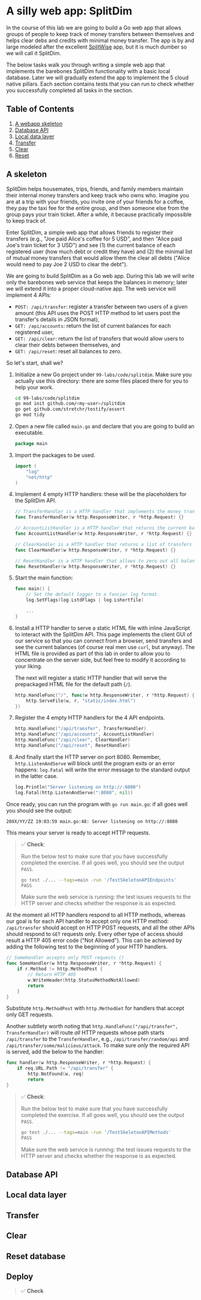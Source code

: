 # A silly web app: SplitDim

In the course of this lab we are going to build a Go web app that allows groups of people to keep track of money transfers between themselves and helps clear debs and credits with minimal money transfer. The app is by and large modeled after the excellent [SplitWise](https://www.splitwise.com) app, but it is much dumber so we will call it SplitDim. 

The below tasks walk you through writing a simple web app that implements the barebones SplitDim functionality with a basic local database. Later we will gradually extend the app to implement the 5 cloud native pillars. Each section contains tests that you can run to check whether you successfully completed all tasks in the section.

## Table of Contents

1. [A webapp skeleton]([#a-skeleton])
1. [Database API](#database-api)
1. [Local data layer](#local-data-layer)
1. [Transfer](#transfer)
1. [Clear](#clear)
1. [Reset](#reset)

## A skeleton

SplitDim helps housemates, trips, friends, and family members maintain their internal money transfers and keep track who owns who. Imagine you are at a trip with your friends, you invite one of your friends for a coffee, they pay the taxi fee for the entire group, and then someone else from the group pays your train ticket. After a while, it because practically impossible to keep track of. 

Enter SplitDim, a simple web app that allows friends to register their transfers (e.g., "Joe paid Alice's coffee for 5 USD", and then "Alice paid Joe's train ticket for 3 USD") and see (1) the current balance of each registered user (how much debt or credit they have) and (2) the minimal list of mutual money transfers that would allow them the clear all debts ("Alice would need to pay Joe 2 USD to clear the debt").

We are going to build SplitDim as a Go web app. During this lab we will write only the barebones web service that keeps the balances in memory; later we will extend it into a proper cloud-native app. The web service will implement 4 APIs:
- `POST: /api/transfer`: register a transfer between two users of a given amount (this API uses the POST HTTP method to let users post the transfer's details in JSON format),
- `GET: /api/accounts`: return the list of current balances for each registered user,
- `GET: /api/clear`: return the list of transfers that would allow users to clear their debts between themselves, and
- `GET: /api/reset`: reset all balances to zero.

So let's start, shall we?

1. Initialize a new Go project under `99-labs/code/splitdim`. Make sure you actually use this directory: there are some files placed there for you to help your work. 

   ``` sh
   cd 99-labs/code/splitdim
   go mod init github.com/<my-user>/splitdim
   go get github.com/stretchr/testify/assert
   go mod tidy
   ```

1. Open a new file called `main.go` and declare that you are going to build an executable.

   ``` go
   package main
   ```

1. Import the packages to be used.

   ``` go
   import (
       "log"
       "net/http"
   )
   ```
1. Implement 4 empty HTTP handlers: these will be the placeholders for the SplitDim API.

   ``` go
   // TransferHandler is a HTTP handler that implements the money transfer API.
   func TransferHandler(w http.ResponseWriter, r *http.Request) {}
   
   // AccountListHandler is a HTTP handler that returns the current balance of each registered user.
   func AccountListHandler(w http.ResponseWriter, r *http.Request) {}
   
   // ClearHandler is a HTTP handler that returns a list of transfers to clear the balance of each user.
   func ClearHandler(w http.ResponseWriter, r *http.Request) {}
   
   // ResetHandler is a HTTP handler that allows to zero out all balances.
   func ResetHandler(w http.ResponseWriter, r *http.Request) {}
   ```

1. Start the main function:

   ``` go
   func main() {
       // Set the default logger to a fancier log format.
       log.SetFlags(log.LstdFlags | log.Lshortfile)
   
       ... 
   }
   ```

1. Install a HTTP handler to serve a static HTML file with inline JavaScript to interact with the SplitDim API. This page implements the client GUI of our service so that you can connect from a browser, send transfers and see the current balances (of course real men use `curl`, but anyway). The HTML file is provided as part of this lab in order to allow you to concentrate on the server side, but feel free to modify it according to your liking.

   The next will register a static HTTP handler that will serve the prepackaged HTML file for the default path (`/`).

   ``` go
   http.HandleFunc("/", func(w http.ResponseWriter, r *http.Request) {
       http.ServeFile(w, r, "static/index.html")
   })
   ```

1. Register the 4 empty HTTP handlers for the 4 API endpoints.

   ``` go
   http.HandleFunc("/api/transfer", TransferHandler)
   http.HandleFunc("/api/accounts", AccountListHandler)
   http.HandleFunc("/api/clear", ClearHandler)
   http.HandleFunc("/api/reset", ResetHandler)
   ```

1. And finally start the HTTP server on port 8080. Remember, `http.ListenAndServe` will block until the program exits or an error happens: `log.Fatal` will write the error message to the standard output in the latter case.

   ``` go
   log.Println("Server listening on http://:8080")
   log.Fatal(http.ListenAndServe(":8080", nil))
   ```

Once ready, you can run the program with `go run main.go`: if all goes well you should see the output:

```
20XX/YY/ZZ 19:03:59 main.go:48: Server listening on http://:8080
```

This means your server is ready to accept HTTP requests.

> ✅ **Check**: 
>
> Run the below test to make sure that you have successfully completed the exercise. If all goes well, you should see the output `PASS`.
> ``` sh
> go test ./... --tags=main -run '/TestSkeletonAPIEndpoints'
> PASS
> ```
> Make sure the web service is running: the test issues requests to the HTTP server and checks whether the response is as expected.

At the moment all HTTP handlers respond to all HTTP methods, whereas our goal is for each API handler to accept only one HTTP method: `/api/transfer` should accept on HTTP POST requests, and all the other APIs should respond to `GET` requests only. Every other type of access should result a HTTP 405 error code ("Not Allowed"). This can be achieved by adding the following test to the beginning of your HTTP handlers. 

``` go
// SomeHandler accepts only POST requests ()
func SomeHandler(w http.ResponseWriter, r *http.Request) {
	if r.Method != http.MethodPost {
        // Return HTTP 405
		w.WriteHeader(http.StatusMethodNotAllowed)
		return
	}
}
```
Substitute `http.MethodPost` with `http.MethodGet` for handlers that accept only GET requests.

Another subtlety worth noting that `http.HandleFunc("/api/transfer", TransferHandler)` will route *all* HTTP requests whose path starts `/api/transfer` to the `TransferHandler`, e.g., `/api/transfer/random/api` and `/api/transfer/some/malicious/attack`. To make sure *only* the required API is served, add the below to the handler:

``` go
func handler(w http.ResponseWriter, r *http.Request) {
    if req.URL.Path != "/api/transfer" {
        http.NotFound(w, req)
        return
}
```

> ✅ **Check**: 
>
> Run the below test to make sure that you have successfully completed the exercise. If all goes well, you should see the output `PASS`.
> ``` sh
> go test ./... --tags=main -run '/TestSkeletonAPIMethods'
> PASS
> ```
> Make sure the web service is running: the test issues requests to the HTTP server and checks whether the response is as expected.

## Database API

## Local data layer

## Transfer

## Clear

## Reset database

## Deploy


> ✅ **Check**

<!--
Local Variables:
eval: (auto-fill-mode -1)
eval: (visual-line-mode t)
markdown-enable-math: t
End:
-->
